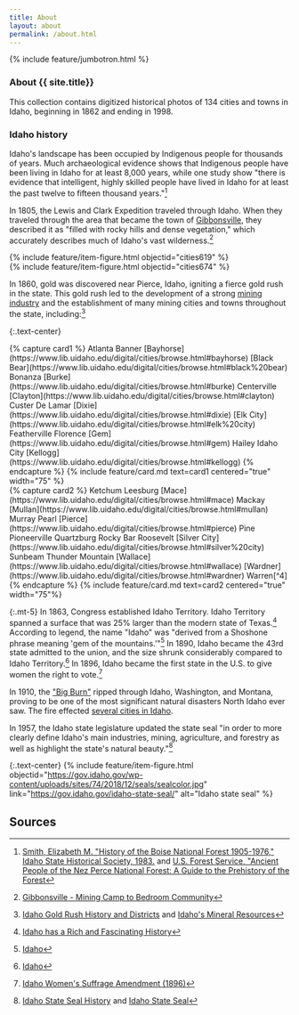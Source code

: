 ```yaml
---
title: About
layout: about
permalink: /about.html
---
```

{% include feature/jumbotron.html %} 

### About {{ site.title}}

This collection contains digitized historical photos of 134 cities and towns in Idaho, beginning in 1862 and ending in 1998. 

### Idaho history

Idaho's landscape has been occupied by Indigenous people for thousands of years. Much archaeological evidence shows that Indigenous people have been living in Idaho for at least 8,000 years, while one study show "there is evidence that intelligent, highly skilled people have lived in Idaho for at least the past twelve to fifteen thousand years."[^1]

In 1805, the Lewis and Clark Expedition traveled through Idaho. When they traveled through the area that became the town of [Gibbonsville](https://www.lib.uidaho.edu/digital/cities/browse.html#gibbonsville), they described it as "filled with rocky hills and dense vegetation," which accurately describes much of Idaho's vast wilderness.[^2]

<div class="row">
    <div class="col-md-6">{% include feature/item-figure.html objectid="cities619" %}</div>
    <div class="col-md-6">{% include feature/item-figure.html objectid="cities674" %}</div>
</div>

In 1860, gold was discovered near Pierce, Idaho, igniting a fierce gold rush in the state. This gold rush led to the development of a strong [mining industry](https://www.lib.uidaho.edu/digital/cities/browse.html#mines) and the establishment of many mining cities and towns throughout the state, including:[^3]

{:.text-center}
<div class="row">
<div class="col-md-6" markdown="1">
{% capture card1 %}
Atlanta  
Banner  
[Bayhorse](https://www.lib.uidaho.edu/digital/cities/browse.html#bayhorse)  
[Black Bear](https://www.lib.uidaho.edu/digital/cities/browse.html#black%20bear)  
Bonanza  
[Burke](https://www.lib.uidaho.edu/digital/cities/browse.html#burke)  
Centerville  
[Clayton](https://www.lib.uidaho.edu/digital/cities/browse.html#clayton)  
Custer  
De Lamar  
[Dixie](https://www.lib.uidaho.edu/digital/cities/browse.html#dixie)  
[Elk City](https://www.lib.uidaho.edu/digital/cities/browse.html#elk%20city)  
Featherville  
Florence  
[Gem](https://www.lib.uidaho.edu/digital/cities/browse.html#gem)  
Hailey  
Idaho City  
[Kellogg](https://www.lib.uidaho.edu/digital/cities/browse.html#kellogg)  
{% endcapture %}
{% include feature/card.md text=card1 centered="true" width="75" %}
</div>
<div class="col-md-6" markdown="1">
{% capture card2 %}
Ketchum  
Leesburg  
[Mace](https://www.lib.uidaho.edu/digital/cities/browse.html#mace)  
Mackay  
[Mullan](https://www.lib.uidaho.edu/digital/cities/browse.html#mullan)  
Murray  
Pearl  
[Pierce](https://www.lib.uidaho.edu/digital/cities/browse.html#pierce)  
Pine  
Pioneerville  
Quartzburg  
Rocky Bar  
Roosevelt  
[Silver City](https://www.lib.uidaho.edu/digital/cities/browse.html#silver%20city)  
Sunbeam  
Thunder Mountain  
[Wallace](https://www.lib.uidaho.edu/digital/cities/browse.html#wallace)  
[Wardner](https://www.lib.uidaho.edu/digital/cities/browse.html#wardner)  
Warren[^4]  
{% endcapture %}
{% include feature/card.md text=card2 centered="true" width="75"%}
</div>
</div>

{:.mt-5}
In 1863, Congress established Idaho Territory. Idaho Territory spanned a surface that was 25% larger than the modern state of Texas.[^5] According to legend, the name "Idaho" was "derived from a Shoshone phrase meaning 'gem of the mountains.'"[^6] In 1890, Idaho became the 43rd state admitted to the union, and the size shrunk considerably compared to Idaho Territory.[^7] In 1896, Idaho became the first state in the U.S. to give women the right to vote.[^8]

In 1910, the ["Big Burn"](https://www.lib.uidaho.edu/digital/bigburn/) ripped through Idaho, Washington, and Montana, proving to be one of the most significant natural disasters North Idaho ever saw. The fire effected [several cities in Idaho](https://www.lib.uidaho.edu/digital/cities/browse.html#fire).

In 1957, the Idaho state legislature updated the state seal "in order to more clearly define Idaho's main industries, mining, agriculture, and forestry as well as highlight the state's natural beauty."[^9]

{:.text-center}
{% include feature/item-figure.html objectid="https://gov.idaho.gov/wp-content/uploads/sites/74/2018/12/seals/sealcolor.jpg" link="https://gov.idaho.gov/idaho-state-seal/" alt="Idaho state seal" %}

## Sources

[^1]: [Smith, Elizabeth M. "History of the Boise National Forest 1905-1976," Idaho State Historical Society, 1983.](https://www.fs.usda.gov/Internet/FSE_DOCUMENTS/fsbdev3_042206.pdf) and [U.S. Forest Service, "Ancient People of the Nez Perce National Forest: A Guide to the Prehistory of the Forest](https://www.fs.usda.gov/Internet/FSE_DOCUMENTS/fsm91_055713.pdf)

[^2]: [Gibbonsville - Mining Camp to Bedroom Community](https://www.legendsofamerica.com/id-gibbonsville/)

[^3]: [Idaho Gold Rush History and Districts](https://www.goldmapsonline.com/idaho-gold-rush-history-and-districts.html) and [Idaho's Mineral Resources](https://www.idahogeology.org/mines-minerals)

[^4]: This is not a comprehensive list of all mining towns in Idaho. [Idaho Mining Towns](https://westernmininghistory.com/state/idaho/)

[^5]: [Idaho has a Rich and Fascinating History](https://www.idaho.gov/about-idaho/history/)

[^6]: [Idaho](https://www.britannica.com/place/Idaho)

[^7]: [Idaho](https://www.britannica.com/place/Idaho)

[^8]: [Idaho Women's Suffrage Amendment (1896)](https://ballotpedia.org/Idaho_Women%27s_Suffrage_Amendment_(1896))

[^9]: [Idaho State Seal History](https://sos.idaho.gov/elect/bluebook/Histseal.htm) and [Idaho State Seal](https://gov.idaho.gov/idaho-state-seal/)

